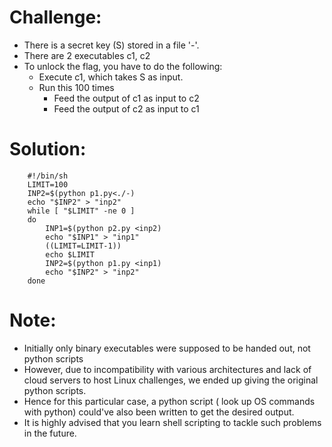 # Challenge:
 + There is a secret key (S) stored in a file '-'.
 + There are 2 executables c1, c2
 + To unlock the flag, you have to do the following:
	+ Execute c1, which takes S as input.
	+ Run this 100 times
		+ Feed the output of c1 as input to c2
		+ Feed the output of c2 as input to c1

# Solution:
```
 	#!/bin/sh 
   	LIMIT=100
	INP2=$(python p1.py<./-)
	echo "$INP2" > "inp2"
	while [ "$LIMIT" -ne 0 ]
	do
		INP1=$(python p2.py <inp2)
		echo "$INP1" > "inp1"
		((LIMIT=LIMIT-1))
		echo $LIMIT
		INP2=$(python p1.py <inp1)
		echo "$INP2" > "inp2"
	done
```
# Note: 
 + Initially only binary executables were supposed to be handed out, not python scripts
 + However, due to incompatibility with various architectures and lack of cloud servers to host Linux challenges, we ended up giving the original python scripts. 
 + Hence for this particular case, a python script ( look up OS commands with python) could've also been written to get the desired output. 
 + It is highly advised that you learn shell scripting to tackle such problems in the future.